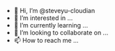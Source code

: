 - 👋 Hi, I’m @steveyu-cloudian
- 👀 I’m interested in ...
- 🌱 I’m currently learning ...
- 💞️ I’m looking to collaborate on ...
- 📫 How to reach me ...

<!---
steveyu-cloudian/steveyu-cloudian is a ✨ special ✨ repository because its `README.md` (this file) appears on your GitHub profile.
You can click the Preview link to take a look at your changes.
--->
